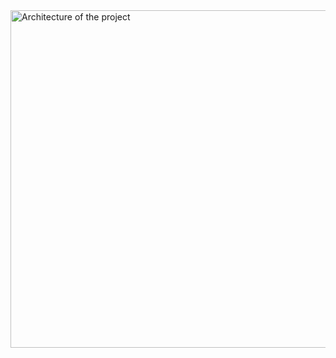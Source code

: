 <img width="960" height="540" alt="Architecture of the project" src="https://github.com/user-attachments/assets/b862d252-d44d-45e9-b02d-61813a7e1368" />
